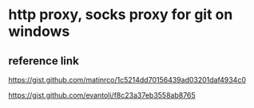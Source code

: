 # http proxy, socks proxy for git on windows

## reference link
https://gist.github.com/matinrco/1c5214dd70156439ad03201daf4934c0

https://gist.github.com/evantoli/f8c23a37eb3558ab8765